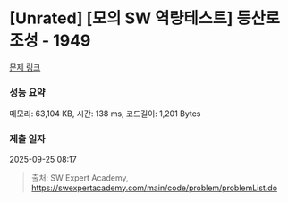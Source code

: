 # [Unrated] [모의 SW 역량테스트] 등산로 조성 - 1949 

[문제 링크](https://swexpertacademy.com/main/code/problem/problemDetail.do?contestProbId=AV5PoOKKAPIDFAUq) 

### 성능 요약

메모리: 63,104 KB, 시간: 138 ms, 코드길이: 1,201 Bytes

### 제출 일자

2025-09-25 08:17



> 출처: SW Expert Academy, https://swexpertacademy.com/main/code/problem/problemList.do